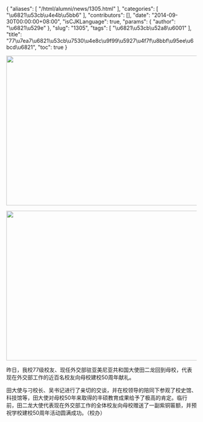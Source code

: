{
    "aliases": [
        "/html/alumni/news/1305.html"
    ],
    "categories": [
        "\u6821\u53cb\u4e4b\u5bb6"
    ],
    "contributors": [],
    "date": "2014-09-30T00:00:00+08:00",
    "isCJKLanguage": true,
    "params": {
        "author": "\u6821\u529e"
    },
    "slug": "1305",
    "tags": [
        "\u6821\u53cb\u52a8\u6001"
    ],
    "title": "77\u7ea7\u6821\u53cb\u7530\u4e8c\u9f99\u5927\u4f7f\u8bbf\u95ee\u6bcd\u6821",
    "toc": true
}


<img
    src="https://cdn.tfls.online/mirror/full/7349587c82f6cac26e47244ce0dad66c173be03d.jpg"
    style="display:block;margin-left:auto;margin-right:auto;"
    decoding="async"
    fetchpriority="auto"
    loading="lazy"
    height="397"
    width="600"
/>





<img
    src="https://cdn.tfls.online/mirror/full/e4ccabe85a3a5c272c02576c1110ba37ed44fb68.jpg"
    style="display:block;margin-left:auto;margin-right:auto;"
    decoding="async"
    fetchpriority="auto"
    loading="lazy"
    height="397"
    width="600"
/>




  





昨日，我校77级校友、现任外交部驻亚美尼亚共和国大使田二龙回到母校，代表现在外交部工作的近百名校友向母校建校50周年献礼。




田大使与刁校长、吴书记进行了亲切的交谈，并在校领导的陪同下参观了校史馆、科技馆等，田大使对母校50年来取得的丰硕教育成果给予了极高的肯定。临行前，田二龙大使代表现在外交部工作的全体校友向母校赠送了一副紫铜匾额，并预祝学校建校50周年活动圆满成功。（校办）




  



